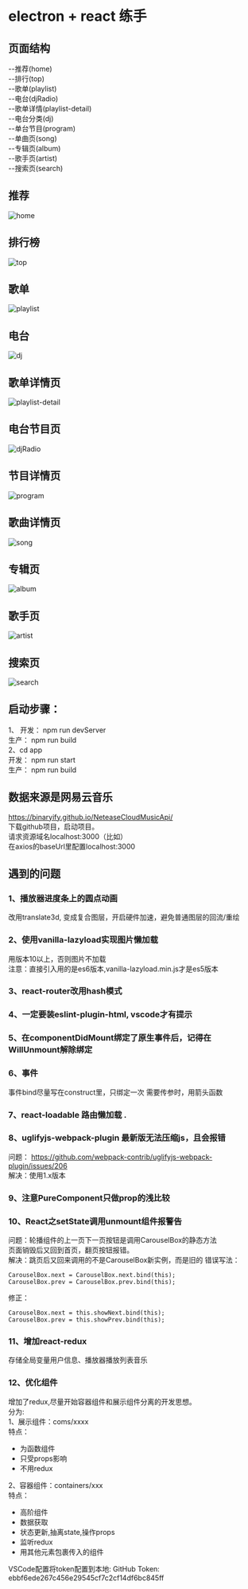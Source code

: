 # electron + react 练手
## 页面结构
--推荐(home)  
--排行(top)  
--歌单(playlist)  
--电台(djRadio)  
--歌单详情(playlist-detail)  
--电台分类(dj)  
--单台节目(program)  
--单曲页(song)  
--专辑页(album)  
--歌手页(artist)  
--搜索页(search)  

## 推荐
![home](/img/home.png)
## 排行榜
![top](/img/top.png)
## 歌单
![playlist](/img/playlist.png)
## 电台
![dj](/img/dj.png)
## 歌单详情页
![playlist-detail](/img/playlist-detail.png)
## 电台节目页
![djRadio](/img/djRadio.png)
## 节目详情页
![program](/img/program.png)
## 歌曲详情页
![song](/img/song.png)
## 专辑页
![album](/img/album.png)
## 歌手页
![artist](/img/artist.png)
## 搜索页
![search](/img/search.png)
  ## 启动步骤：  
  1、
    开发： npm run devServer  
    生产： npm run build  
  2、cd app  
    开发： npm run start  
    生产： npm run build  
## 数据来源是网易云音乐
https://binaryify.github.io/NeteaseCloudMusicApi/  
下载github项目，启动项目。  
请求资源域名localhost:3000（比如）  
在axios的baseUrl里配置localhost:3000

## 遇到的问题

### 1、播放器进度条上的圆点动画
改用translate3d, 变成复合图层，开启硬件加速，避免普通图层的回流/重绘

### 2、使用vanilla-lazyload实现图片懒加载

用版本10以上，否则图片不加载  
注意：直接引入用的是es6版本,vanilla-lazyload.min.js才是es5版本

### 3、react-router改用hash模式

### 4、一定要装eslint-plugin-html, vscode才有提示

### 5、在componentDidMount绑定了原生事件后，记得在WillUnmount解除绑定

### 6、事件
事件bind尽量写在construct里，只绑定一次
需要传参时，用箭头函数

### 7、react-loadable 路由懒加载 .  

### 8、uglifyjs-webpack-plugin 最新版无法压缩js，且会报错
问题： https://github.com/webpack-contrib/uglifyjs-webpack-plugin/issues/206  
解决：使用1.x版本

### 9、注意PureComponent只做prop的浅比较

### 10、React之setState调用unmount组件报警告
问题：轮播组件的上一页下一页按钮是调用CarouselBox的静态方法  
页面销毁后又回到首页，翻页按钮报错。  
解决：跳页后又回来调用的不是CarouselBox新实例，而是旧的
错误写法：
```
CarouselBox.next = CarouselBox.next.bind(this);
CarouselBox.prev = CarouselBox.prev.bind(this);
```

修正：
```
CarouselBox.next = this.showNext.bind(this);
CarouselBox.prev = this.showPrev.bind(this);
```

### 11、增加react-redux
存储全局变量用户信息、播放器播放列表音乐

### 12、优化组件
增加了redux,尽量开始容器组件和展示组件分离的开发思想。  
分为:  
1、展示组件：coms/xxxx  
特点：  
+ 为函数组件
+ 只受props影响
+ 不用redux  

2、容器组件：containers/xxx  
特点：  
+ 高阶组件
+ 数据获取
+ 状态更新,抽离state,操作props
+ 监听redux
+ 用其他元素包裹传入的组件  




VSCode配置将token配置到本地: GitHub Token: ebbf6ede267c456e29545cf7c2cf14df6bc845ff
